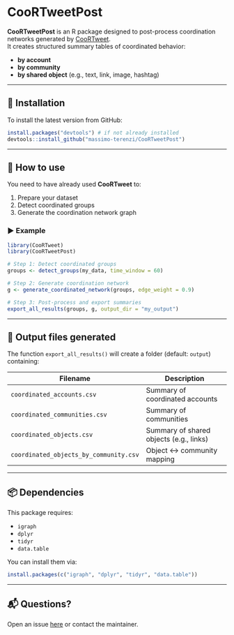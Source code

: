 # CooRTweetPost

**CooRTweetPost** is an R package designed to post-process coordination networks generated by [CooRTweet](https://github.com/nicolarighetti/CooRTweet).  
It creates structured summary tables of coordinated behavior:

- **by account**
- **by community**
- **by shared object** (e.g., text, link, image, hashtag)

---

## 🔧 Installation

To install the latest version from GitHub:

```r
install.packages("devtools") # if not already installed
devtools::install_github("massimo-terenzi/CooRTweetPost")
```

---

## 🚀 How to use

You need to have already used **CooRTweet** to:

1. Prepare your dataset  
2. Detect coordinated groups  
3. Generate the coordination network graph  

### ▶️ Example

```r
library(CooRTweet)
library(CooRTweetPost)

# Step 1: Detect coordinated groups
groups <- detect_groups(my_data, time_window = 60)

# Step 2: Generate coordination network
g <- generate_coordinated_network(groups, edge_weight = 0.9)

# Step 3: Post-process and export summaries
export_all_results(groups, g, output_dir = "my_output")
```

---

## 📁 Output files generated

The function `export_all_results()` will create a folder (default: `output`) containing:

| Filename                                 | Description                                |
|------------------------------------------|--------------------------------------------|
| `coordinated_accounts.csv`               | Summary of coordinated accounts            |
| `coordinated_communities.csv`           | Summary of communities                     |
| `coordinated_objects.csv`               | Summary of shared objects (e.g., links)    |
| `coordinated_objects_by_community.csv`  | Object ↔ community mapping                 |

---

## 📦 Dependencies

This package requires:

- `igraph`
- `dplyr`
- `tidyr`
- `data.table`

You can install them via:

```r
install.packages(c("igraph", "dplyr", "tidyr", "data.table"))
```

---

## 📬 Questions?

Open an issue [here](https://github.com/massimo-terenzi/CooRTweetPost/issues) or contact the maintainer.

